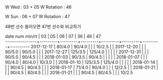 W Wed      : 03 + 05
W Rotation : 46

W Sun      : 06 + 07 
W Rotation :      47

48번 선수 들어오면 47번 선수와 비교하기

date num min/rt |    03   |    05   |    06   |    07   |    36   |    46   |    47   
----------------+---------+---------+---------+---------+---------+---------+----------
2017-12-17      |  80/4.0 |  90/4.0 |         |         |  10/2.5 |         |
2017-12-20      |         |         |  90/5.0 |  90/5.0 |         |         |
2017-12-27      | 125/3.5 | 125/4.0 |         |         |         |         |
2017-12-31      |         |         |  90/5.0 |  90/4.5 |         |         |
2018-01-03      |  90/3.5 |  90/4.5 |         |         |         |         |
2018-01-07      |         |         |  90/4.0 |  80/4.0 |  10/3.0 |         |
2018-01-10      | 125/3.5 | 125/4.0 |         |         |         |         |
2018-01-14      |         |         |  90/4.5 |  90/4.5 |         |         |
2018-01-17      |  71/4.0 |  90/4.0 |         |         |  12/2.5 |         |
2018-01-21      |         |         |  90/4.5 |  80/4.5 |         |         |
2018-01-21      |         |         |  90/4.5 |  80/4.5 |         |         |  10/2.5

